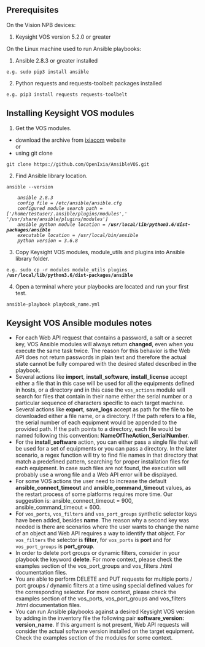

## Prerequisites

On the Vision NPB devices:
1. Keysight VOS version 5.2.0 or greater

On the Linux machine used to run Ansible playbooks:
1. Ansible 2.8.3 or greater installed
```
e.g. sudo pip3 install ansible
```
2. Python requests and requests-toolbelt packages installed
```
e.g. pip3 install requests requests-toolbelt
```

## Installing Keysight VOS modules

1. Get the VOS modules.
- download the archive from [ixiacom](https://support.ixiacom.com/support-overview/product-support/downloads-updates) website
<br>or
- using git clone 
```
git clone https://github.com/OpenIxia/AnsibleVOS.git
```
2. Find Ansible library location. 
<pre><code>ansible --version

    <em>ansible 2.8.3</em>
    <em>config file = /etc/ansible/ansible.cfg</em>
    <em>configured module search path = ['/home/testuser/.ansible/plugins/modules',' '/usr/share/ansible/plugins/modules']</em>
    <em>ansible python module location = <b>/usr/local/lib/python3.6/dist-packages/ansible</b></em>
    <em>executable location = /usr/local/bin/ansible</em>
    <em>python version = 3.6.8</em></pre></code>

3. Copy Keysight VOS modules, module_utils and plugins into Ansible library folder.
<pre><code>e.g. sudo cp -r modules module_utils plugins <b>/usr/local/lib/python3.6/dist-packages/ansible</b></pre></code>
4. Open a terminal where your playbooks are located and run your first test. 
```
ansible-playbook playbook_name.yml
```


## Keysight VOS Ansible modules notes

- For each Web API request that contains a password, a salt or a secret key, VOS Ansible modules will always return **changed**, even when you execute the same task twice. The reason for this behavior is the Web API does not return passwords in plain text and therefore the actual state cannot be fully compared with the desired stated described in the playbook.
- Several actions like **import**, **install_software**, **install_license** accept either a file that in this case will be used for all the equipments defined in hosts, or a directory and in this case the `vos_actions` module will search for files that contain in their name either the serial number or a particular sequence of characters specific to each target machine.
- Several actions like **export**, **save_logs** accept as path for the file to be downloaded either a file name, or a directory. If the path refers to a file, the serial number of each equipment would be appended to the provided path. If the path points to a directory, each file would be named following this convention: **NameOfTheAction_SerialNumber**.
- For the **install_software** action, you can either pass a single file that will be used for a set of equipments or you can pass a directory. In the later scenario, a regex function will try to find file names in that directory that match a predefined pattern, searching for proper installation files for each equipment. In case such files are not found, the execution will probably use a wrong file and a Web API error will be displayed.
- For some VOS actions the user need to increase the default **ansible_connect_timeout** and **ansible_command_timeout** values, as the restart process of some platforms requires more time. Our suggestion is: ansible_connect_timeout = 900, ansible_command_timeout = 600.
- For `vos_ports`, `vos_filters` and `vos_port_groups` synthetic selector keys have been added, besides **name**. The reason why a second key was needed is there are scenarios where the user wants to change the name of an object and Web API requires a way to identify that object. For `vos_filters` the selector is **filter**, for `vos_ports` is **port** and for `vos_port_groups` is **port_group**.
- In order to delete port groups or dynamic filters, consider in your playbook the keyword **delete**. For more context, please check the examples section of the 
vos_port_groups and vos_filters .html documentation files.
- You are able to perform DELETE and PUT requests for multiple ports / port groups / dynamic filters at a time using special defined values for the corresponding selector. For more context, please check the examples section of the vos_ports, vos_port_groups and vos_filters .html documentation files.
- You can run Ansible playbooks against a desired Keysight VOS version by adding in the inventory file the following pair **software_version: version_name**. If this argument is not present, Web API requests will consider the actual software version installed on the target equipment. Check the examples section of the modules for some context.
